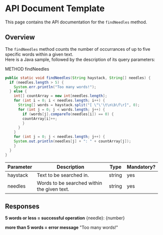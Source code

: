 # API Document Template

This page contains the API documentation for the `findNeedles` method.

## Overview

The `findNeedles` method counts the number of occurrances of up to five specific words within a given text.
<br/> Here is a Java sample, followed by the description of its query parameters:

<aside class="request"><span class="method">METHOD</span> <span class="endpoint">findNeedles</span></aside>

```java
public static void findNeedles(String haystack, String[] needles) {
  if (needles.length > 5) {
    System.err.println("Too many words!");
  } else {
    int[] countArray = new int[needles.length];
    for (int i = 0; i < needles.length; i++) {
      String[] words = haystack.split("[ \"\'\t\n\b\f\r]", 0);
      for (int j = 0; j < words.length; j++) {
        if (words[j].compareTo(needles[i]) == 0) {
        countArray[i]++;
        }
      }
    }
    for (int j = 0; j < needles.length; j++) {
    System.out.println(needles[j] + ": " + countArray[j]);
    }
  }
}
```

|Parameter|Description|Type|Mandatory?|
|---|---|---|---|
|haystack|Text to be searched in.|string|yes|
|needles|Words to be searched within the given text.|string|yes|

## Responses

**5 words or less = successful operation**
{needle}: {number}

**more than 5 words = error message**
"Too many words!"
